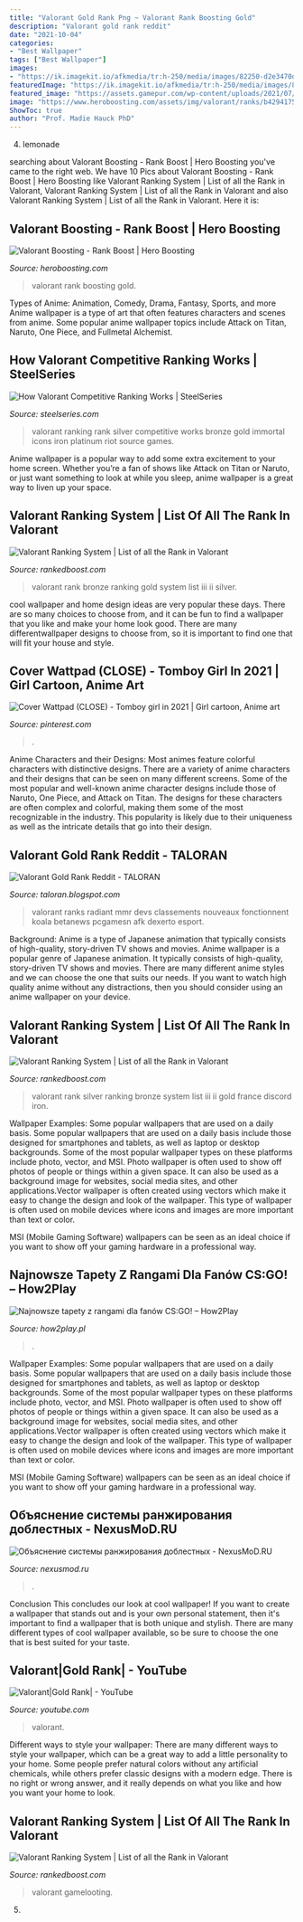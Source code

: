 ```yaml
---
title: "Valorant Gold Rank Png ~ Valorant Rank Boosting Gold"
description: "Valorant gold rank reddit"
date: "2021-10-04"
categories:
- "Best Wallpaper"
tags: ["Best Wallpaper"]
images:
- "https://ik.imagekit.io/afkmedia/tr:h-250/media/images/82250-d2e3470dea5fb9db5d76b5605fa3efd0.jpeg"
featuredImage: "https://ik.imagekit.io/afkmedia/tr:h-250/media/images/82250-d2e3470dea5fb9db5d76b5605fa3efd0.jpeg"
featured_image: "https://assets.gamepur.com/wp-content/uploads/2021/07/05054204/Valorant-Ranks-800x600.jpg"
image: "https://www.heroboosting.com/assets/img/valorant/ranks/b4294175082f7af21cb319a39fb35279-rank-4.png"
ShowToc: true
author: "Prof. Madie Hauck PhD"
---
```



4. lemonade 

	

		
searching about Valorant Boosting - Rank Boost | Hero Boosting you've came to the right web. We have 10 Pics about Valorant Boosting - Rank Boost | Hero Boosting like Valorant Ranking System | List of all the Rank in Valorant, Valorant Ranking System | List of all the Rank in Valorant and also Valorant Ranking System | List of all the Rank in Valorant. Here it is:
		
    
## Valorant Boosting - Rank Boost | Hero Boosting

<img loading=lazy src="https://www.heroboosting.com/assets/img/valorant/ranks/b4294175082f7af21cb319a39fb35279-rank-4.png" onerror="this.onerror=null;this.src='https://tse4.mm.bing.net/th?id=OIP.tClBdQgvevIcsxmjn7NSeQAAAA&amp;pid=15.1';" alt="Valorant Boosting - Rank Boost | Hero Boosting">

_Source: heroboosting.com_

>valorant rank boosting gold. 

	

Types of Anime: Animation, Comedy, Drama, Fantasy, Sports, and more
Anime wallpaper is a type of art that often features characters and scenes from anime. Some popular anime wallpaper topics include Attack on Titan, Naruto, One Piece, and Fullmetal Alchemist.

    
## How Valorant Competitive Ranking Works | SteelSeries

<img loading=lazy src="https://media.steelseriescdn.com/blog/posts/how-valorant-competitive-ranking-works/665520f7576144918d01e3d6a2d308a6.jpg" onerror="this.onerror=null;this.src='https://tse2.mm.bing.net/th?id=OIP.g9IaYhT0k2m04z_AeLeT6QHaEK&amp;pid=15.1';" alt="How Valorant Competitive Ranking Works | SteelSeries">

_Source: steelseries.com_

>valorant ranking rank silver competitive works bronze gold immortal icons iron platinum riot source games. 

	

Anime wallpaper is a popular way to add some extra excitement to your home screen. Whether you’re a fan of shows like Attack on Titan or Naruto, or just want something to look at while you sleep, anime wallpaper is a great way to liven up your space.

    
## Valorant Ranking System | List Of All The Rank In Valorant

<img loading=lazy src="https://img.rankedboost.com/wp-content/uploads/2020/04/Gold-1-Valorant-Rank.png" onerror="this.onerror=null;this.src='https://tse4.mm.bing.net/th?id=OIP.EKXMGqQhOblNsjQGbhluDAAAAA&amp;pid=15.1';" alt="Valorant Ranking System | List of all the Rank in Valorant">

_Source: rankedboost.com_

>valorant rank bronze ranking gold system list iii ii silver. 

	

cool wallpaper and home design ideas are very popular these days. There are so many choices to choose from, and it can be fun to find a wallpaper that you like and make your home look good. There are many differentwallpaper designs to choose from, so it is important to find one that will fit your house and style.

    
## Cover Wattpad (CLOSE) - Tomboy Girl In 2021 | Girl Cartoon, Anime Art

<img loading=lazy src="https://i.pinimg.com/736x/df/23/06/df2306910e29fac274581889a93b8dd5.jpg" onerror="this.onerror=null;this.src='https://tse3.mm.bing.net/th?id=OIP.eRAQ096CLb7j_Lh8TvrLAAHaKV&amp;pid=15.1';" alt="Cover Wattpad (CLOSE) - Tomboy girl in 2021 | Girl cartoon, Anime art">

_Source: pinterest.com_

>. 

	

Anime Characters and their Designs: Most animes feature colorful characters with distinctive designs.
There are a variety of anime characters and their designs that can be seen on many different screens. Some of the most popular and well-known anime character designs include those of Naruto, One Piece, and Attack on Titan. The designs for these characters are often complex and colorful, making them some of the most recognizable in the industry. This popularity is likely due to their uniqueness as well as the intricate details that go into their design.

    
## Valorant Gold Rank Reddit - TALORAN

<img loading=lazy src="https://ik.imagekit.io/afkmedia/tr:h-250/media/images/82250-d2e3470dea5fb9db5d76b5605fa3efd0.jpeg" onerror="this.onerror=null;this.src='https://tse2.mm.bing.net/th?id=OIP.whNTuXJzwUjk22H4uFsI_gAAAA&amp;pid=15.1';" alt="Valorant Gold Rank Reddit - TALORAN">

_Source: taloran.blogspot.com_

>valorant ranks radiant mmr devs classements nouveaux fonctionnent koala betanews pcgamesn afk dexerto esport. 

	

Background: Anime is a type of Japanese animation that typically consists of high-quality, story-driven TV shows and movies.
Anime wallpaper is a popular genre of Japanese animation. It typically consists of high-quality, story-driven TV shows and movies. There are many different anime styles and we can choose the one that suits our needs. If you want to watch high quality anime without any distractions, then you should consider using an anime wallpaper on your device.

    
## Valorant Ranking System | List Of All The Rank In Valorant

<img loading=lazy src="https://img.rankedboost.com/wp-content/uploads/2020/04/Silver-2-Valorant-Rank.png" onerror="this.onerror=null;this.src='https://tse2.mm.bing.net/th?id=OIP.OvFxf_NTgqglUy1OnYnigwAAAA&amp;pid=15.1';" alt="Valorant Ranking System | List of all the Rank in Valorant">

_Source: rankedboost.com_

>valorant rank silver ranking bronze system list iii ii gold france discord iron. 

	

Wallpaper Examples: Some popular wallpapers that are used on a daily basis.
Some popular wallpapers that are used on a daily basis include those designed for smartphones and tablets, as well as laptop or desktop backgrounds. Some of the most popular wallpaper types on these platforms include photo, vector, and MSI. 
Photo wallpaper is often used to show off photos of people or things within a given space. It can also be used as a background image for websites, social media sites, and other applications.Vector wallpaper is often created using vectors which make it easy to change the design and look of the wallpaper. This type of wallpaper is often used on mobile devices where icons and images are more important than text or color. 

MSI (Mobile Gaming Software) wallpapers can be seen as an ideal choice if you want to show off your gaming hardware in a professional way.

    
## Najnowsze Tapety Z Rangami Dla Fanów CS:GO! – How2Play

<img loading=lazy src="https://how2play.pl/wp-content/uploads/2016/01/8-768x432.png" onerror="this.onerror=null;this.src='https://tse4.mm.bing.net/th?id=OIP.hH7pOVVG77ZOX4vGjW1uBwHaEK&amp;pid=15.1';" alt="Najnowsze tapety z rangami dla fanów CS:GO! – How2Play">

_Source: how2play.pl_

>. 

	

Wallpaper Examples: Some popular wallpapers that are used on a daily basis.
Some popular wallpapers that are used on a daily basis include those designed for smartphones and tablets, as well as laptop or desktop backgrounds. Some of the most popular wallpaper types on these platforms include photo, vector, and MSI. 
Photo wallpaper is often used to show off photos of people or things within a given space. It can also be used as a background image for websites, social media sites, and other applications.Vector wallpaper is often created using vectors which make it easy to change the design and look of the wallpaper. This type of wallpaper is often used on mobile devices where icons and images are more important than text or color. 

MSI (Mobile Gaming Software) wallpapers can be seen as an ideal choice if you want to show off your gaming hardware in a professional way.

    
## Объяснение системы ранжирования доблестных - NexusMoD.RU

<img loading=lazy src="https://assets.gamepur.com/wp-content/uploads/2021/07/05054204/Valorant-Ranks-800x600.jpg" onerror="this.onerror=null;this.src='https://tse4.mm.bing.net/th?id=OIP.y---JURF23p42e38DthWQQHaFj&amp;pid=15.1';" alt="Объяснение системы ранжирования доблестных - NexusMoD.RU">

_Source: nexusmod.ru_

>. 

	

Conclusion
This concludes our look at cool wallpaper! If you want to create a wallpaper that stands out and is your own personal statement, then it's important to find a wallpaper that is both unique and stylish. There are many different types of cool wallpaper available, so be sure to choose the one that is best suited for your taste.

    
## Valorant|Gold Rank| - YouTube

<img loading=lazy src="https://i.ytimg.com/vi/nwKkDRPnEgQ/maxresdefault.jpg" onerror="this.onerror=null;this.src='https://tse1.mm.bing.net/th?id=OIP.xMlvLE3P_0ggTCzKOPL62gHaEK&amp;pid=15.1';" alt="Valorant|Gold Rank| - YouTube">

_Source: youtube.com_

>valorant. 

	

Different ways to style your wallpaper:
There are many different ways to style your wallpaper, which can be a great way to add a little personality to your home. Some people prefer natural colors without any artificial chemicals, while others prefer classic designs with a modern edge. There is no right or wrong answer, and it really depends on what you like and how you want your home to look.

    
## Valorant Ranking System | List Of All The Rank In Valorant

<img loading=lazy src="https://img.rankedboost.com/wp-content/uploads/2020/04/Gold-3-Valorant-Rank-150x150.png" onerror="this.onerror=null;this.src='https://tse1.mm.bing.net/th?id=OIP.nRce8ISYVdj5AfuBeu19GQAAAA&amp;pid=15.1';" alt="Valorant Ranking System | List of all the Rank in Valorant">

_Source: rankedboost.com_

>valorant gamelooting. 

	

5.

